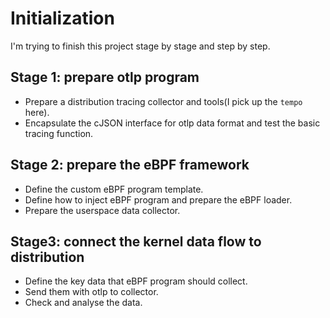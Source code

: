 # Initialization

I'm trying to finish this project stage by stage and step by step.

## Stage 1: prepare otlp program
- Prepare a distribution tracing collector and tools(I pick up the `tempo` here).
- Encapsulate the cJSON interface for otlp data format and test the basic tracing function.

## Stage 2: prepare the eBPF framework
- Define the custom eBPF program template.
- Define how to inject eBPF program and prepare the eBPF loader.
- Prepare the userspace data collector.

## Stage3: connect the kernel data flow to distribution 
- Define the key data that eBPF program should collect.
- Send them with otlp to collector.
- Check and analyse the data.
